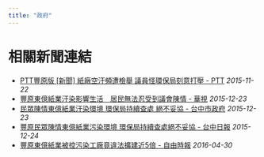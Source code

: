 ```yaml
---
title: "政府"
---
```



# 相關新聞連結
- [PTT豐原版  [新聞] 紙廠空汙頻遭檢舉 議員怪環保局刻意打壓 - PTT](https://www.ptt.cc/bbs/FengYuan/M.1448166278.A.B25.html)
  *2015-11-22*
- [豐原東億紙業汙染影響生活　居民無法忍受到議會陳情 - 華視](http://news.cts.com.tw/nownews/society/201512/201512231697648.html#.VnvAJYfUjSE)
  *2015-12-23*
- [民眾陳情東億紙業汙染環境 環保局持續查處 絕不妥協 - 台中市政府](http://www.taichung.gov.tw/ct.asp?xItem=1580178&ctNode=712&mp=100010)
  *2015-12-23*
- [豐原民眾陳情東億紙業污染環境  環保局持續查處絕不妥協 - 台中日報](http://www.shop2000.com.tw/台中日報/news/233589)
  *2015-12-24*
- [豐原東億紙業被控污染工廠竟違法擴建近5倍 - 自由時報](http://news.ltn.com.tw/news/life/breakingnews/1681730)
  *2016-04-30*

